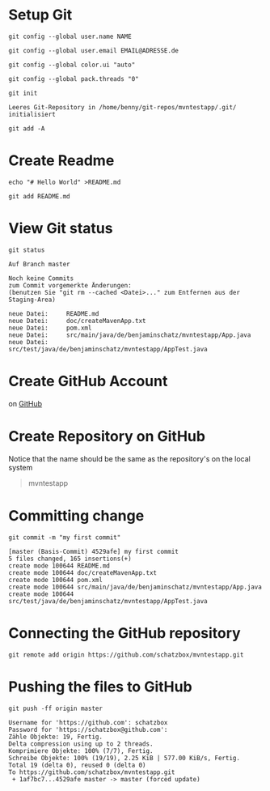 # Setup Git

`git config --global user.name NAME`

`git config --global user.email EMAIL@ADRESSE.de`

`git config --global color.ui "auto"`

`git config --global pack.threads "0"`

`git init`

    Leeres Git-Repository in /home/benny/git-repos/mvntestapp/.git/ initialisiert

`git add -A`


# Create Readme

`echo "# Hello World" >README.md`

`git add README.md`


# View Git status

`git status`

    Auf Branch master
    
    Noch keine Commits
    zum Commit vorgemerkte Änderungen:
    (benutzen Sie "git rm --cached <Datei>..." zum Entfernen aus der Staging-Area)
    
    neue Datei:     README.md
    neue Datei:     doc/createMavenApp.txt
    neue Datei:     pom.xml
    neue Datei:     src/main/java/de/benjaminschatz/mvntestapp/App.java
    neue Datei:     src/test/java/de/benjaminschatz/mvntestapp/AppTest.java


# Create GitHub Account

on [GitHub](https://github.com)


# Create Repository on GitHub

Notice that the name should be the same as the repository's on the local system

> mvntestapp


# Committing change

`git commit -m "my first commit"`

    [master (Basis-Commit) 4529afe] my first commit
    5 files changed, 165 insertions(+)
    create mode 100644 README.md
    create mode 100644 doc/createMavenApp.txt
    create mode 100644 pom.xml
    create mode 100644 src/main/java/de/benjaminschatz/mvntestapp/App.java
    create mode 100644 src/test/java/de/benjaminschatz/mvntestapp/AppTest.java


# Connecting the GitHub repository

`git remote add origin https://github.com/schatzbox/mvntestapp.git`


# Pushing the files to GitHub

`git push -ff origin master`


    Username for 'https://github.com': schatzbox 
    Password for 'https://schatzbox@github.com': 
    Zähle Objekte: 19, Fertig.
    Delta compression using up to 2 threads.
    Komprimiere Objekte: 100% (7/7), Fertig.
    Schreibe Objekte: 100% (19/19), 2.25 KiB | 577.00 KiB/s, Fertig.
    Total 19 (delta 0), reused 0 (delta 0)
    To https://github.com/schatzbox/mvntestapp.git
     + 1af7bc7...4529afe master -> master (forced update)
